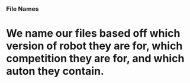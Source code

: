 ### File Names
# We name our files based off which version of robot they are for, which competition they are for, and which auton they contain.
